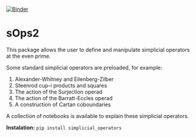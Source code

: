 [![Binder](https://mybinder.org/badge_logo.svg)](https://mybinder.org/v2/gh/ammedmar/simplicial_operators/master?filepath=notebooks)
# sOps2

This package allows the user to define and manipulate simplicial operators at the even prime. 

Some standard simplicial operators are preloaded, for example:
1. Alexander-Whitney and Eilenberg-Zilber
2. Steenrod cup-i products and squares
3. The action of the Surjection operad
4. The action of the Barratt-Eccles operad
5. A construction of Cartan coboundaries

A collection of notebooks is available to explain these simplicial operators.

**Instalation:** `pip install simplicial_operators`
